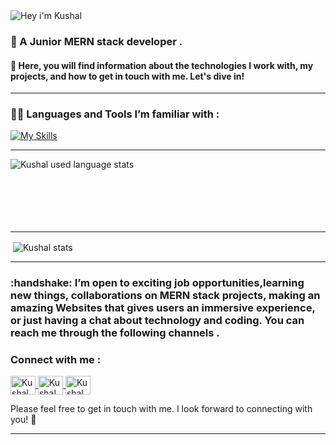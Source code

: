 <!---
Kushal1402/Kushal1402 is a ✨ special ✨ repository because its `README.md` (this file) appears on your GitHub profile.
You can click the Preview link to take a look at your changes.
--->

<img src="https://readme-typing-svg.herokuapp.com?font=Architects+Daughter&color=0099ff&size=25&center=false&lines=Hey+i'm+Kushal;" alt="Hey i'm Kushal"/>
<h3>🌱 A Junior <bold>MERN</bold> stack developer .</h3>
<h4>👀 Here, you will find information about the technologies I work with, my projects, and how to get in touch with me. Let's dive in!</h4>
<hr>

<h3 align="left">👨‍💻  Languages and Tools I’m familiar with :</h3>

[![My Skills](https://skillicons.dev/icons?i=c,html,css,js,bootstrap,tailwindcss,sass,materialui,mongodb,express,react,nodejs,babel,redux,firebase,postman,python,github,gitlab,linux,vscode,markdown)](https://github.com/Kushal1402)

<hr>

<p><img align="left" src="https://github-readme-stats.vercel.app/api/top-langs?username=Kushal1402&show_icons=true&locale=en&layout=compact" alt="Kushal used language stats"/>
</p>
<br>
<br><br><br><br><br>
<hr>

<p>&nbsp;<img align="center" src="https://github-readme-stats.vercel.app/api?username=Kushal1402&show_icons=true&locale=en" alt="Kushal stats" /></p>

<hr />

<h3> :handshake: I’m open to exciting job opportunities,learning new things, collaborations on MERN stack projects, making an amazing Websites that gives users an immersive experience, or just having a chat about technology and coding. You can reach me through the following channels . </h3>

<h3>Connect with me :</h3>
<p>
  <a href="https://www.linkedin.com/in/kushaldoshi1402" target="blank">
    <img align="center" src="https://raw.githubusercontent.com/rahuldkjain/github-profile-readme-generator/master/src/images/icons/Social/linked-in-alt.svg" alt="Kushal LinkedIn" height="30" width="40" />
  </a>  
  <a href="mailto:kushalhemant2003@gmail.com" target="blank">
    <img align="center" src="https://devicons.railway.app/i/maildev.svg" alt="Kushal Instagram" height="30" width="40" />
  </a>
  <a href="https://instagram.com/kushal2468" target="blank">
    <img align="center" src="https://raw.githubusercontent.com/rahuldkjain/github-profile-readme-generator/master/src/images/icons/Social/instagram.svg" alt="Kushal Instagram" height="30" width="40" />
  </a>
</p>
<p>Please feel free to get in touch with me. I look forward to connecting with you! 💞️</p>
<hr>
